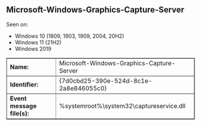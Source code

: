 ## Microsoft-Windows-Graphics-Capture-Server

Seen on:
* Windows 10 (1809, 1903, 1909, 2004, 20H2)
* Windows 11 (21H2)
* Windows 2019

<table border="1" class="docutils">
  <tbody>
    <tr>
      <td><b>Name:</b></td>
      <td>Microsoft-Windows-Graphics-Capture-Server</td>
    </tr>
    <tr>
      <td><b>Identifier:</b></td>
      <td>{7d0cbd25-390e-524d-8c1e-2a8e846055c0}</td>
    </tr>
    <tr>
      <td><b>Event message file(s):</b></td>
      <td>%systemroot%\system32\captureservice.dll</td>
    </tr>
  </tbody>
</table>

&nbsp;

